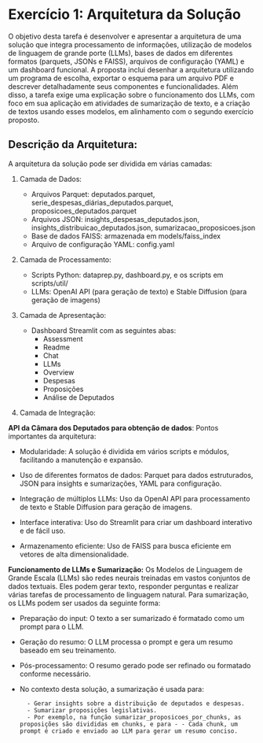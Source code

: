 # Exercício 1: Arquitetura da Solução

O objetivo desta tarefa é desenvolver e apresentar a arquitetura de uma solução que integra processamento de informações, utilização de modelos de linguagem de grande porte (LLMs), bases de dados em diferentes formatos (parquets, JSONs e FAISS), arquivos de configuração (YAML) e um dashboard funcional. A proposta inclui desenhar a arquitetura utilizando um programa de escolha, exportar o esquema para um arquivo PDF e descrever detalhadamente seus componentes e funcionalidades. Além disso, a tarefa exige uma explicação sobre o funcionamento dos LLMs, com foco em sua aplicação em atividades de sumarização de texto, e a criação de textos usando esses modelos, em alinhamento com o segundo exercício proposto.


## Descrição da Arquitetura:
A arquitetura da solução pode ser dividida em várias camadas:

1. Camada de Dados:

   - Arquivos Parquet: deputados.parquet, serie_despesas_diárias_deputados.parquet, proposicoes_deputados.parquet
   - Arquivos JSON: insights_despesas_deputados.json, insights_distribuicao_deputados.json, sumarizacao_proposicoes.json
   - Base de dados FAISS: armazenada em models/faiss_index
   - Arquivo de configuração YAML: config.yaml

2. Camada de Processamento:

   - Scripts Python: dataprep.py, dashboard.py, e os scripts em scripts/util/
   - LLMs: OpenAI API (para geração de texto) e Stable Diffusion (para geração de imagens)

3. Camada de Apresentação:

    - Dashboard Streamlit com as seguintes abas:
        - Assessment
        - Readme
        - Chat
        - LLMs
        - Overview
        - Despesas
        - Proposições
        - Análise de Deputados
  
4. Camada de Integração:

**API da Câmara dos Deputados para obtenção de dados**: 
Pontos importantes da arquitetura:

- Modularidade: A solução é dividida em vários scripts e módulos, facilitando a manutenção e expansão.

- Uso de diferentes formatos de dados: Parquet para dados estruturados, JSON para insights e sumarizações, YAML para configuração.

- Integração de múltiplos LLMs: Uso da OpenAI API para processamento de texto e Stable Diffusion para geração de imagens.

- Interface interativa: Uso do Streamlit para criar um dashboard interativo e de fácil uso.

- Armazenamento eficiente: Uso de FAISS para busca eficiente em vetores de alta dimensionalidade.

**Funcionamento de LLMs e Sumarização:** 
Os Modelos de Linguagem de Grande Escala (LLMs) são redes neurais treinadas em vastos conjuntos de dados textuais. Eles podem gerar texto, responder perguntas e realizar várias tarefas de processamento de linguagem natural. Para sumarização, os LLMs podem ser usados da seguinte forma:

- Preparação do input: O texto a ser sumarizado é formatado como um prompt para o LLM.

- Geração do resumo: O LLM processa o prompt e gera um resumo baseado em seu treinamento.

- Pós-processamento: O resumo gerado pode ser refinado ou formatado conforme necessário.

- No contexto desta solução, a sumarização é usada para:

        - Gerar insights sobre a distribuição de deputados e despesas.
        - Sumarizar proposições legislativas.
        - Por exemplo, na função sumarizar_proposicoes_por_chunks, as proposições são divididas em chunks, e para - - Cada chunk, um prompt é criado e enviado ao LLM para gerar um resumo conciso.


